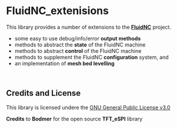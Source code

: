 # FluidNC_extenisions

This library provides a number of extensions to the
[**FluidNC**](https://github.com/phorton1/Arduino-libraries-FluidNC) project.


- some easy to use debug/info/error **output methods**
- methods to abstract the **state** of the FluidNC machine
- methods to abstract **control** of the FluidNC machine
- methods to supplement the FluidNC **configuration** system, and
- an implementation of **mesh bed levelling**


<br>

## Credits and License

This library is licensed undere the
[GNU General Public License v3.0](https://github.com/phorton1/Arduino-libraries-FluidNC_extensisions/tree/master/LICENSE.TXT)

**Credits** to **Bodmer** for the open source **TFT_eSPI** library
